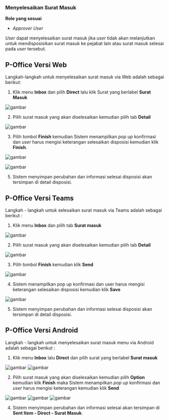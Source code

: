 ### **Menyelesaikan Surat Masuk**

**Role yang sesuai**

- *Approver User*

_User_ dapat menyelesaikan surat masuk jika _user_ tidak akan melanjutkan untuk mendisposisikan surat masuk ke pejabat lain atau surat masuk selesai pada _user_ tersebut. 

## **P-Office Versi Web**


Langkah-langkah untuk menyelesaikan surat masuk via Web adalah sebagai berikut:

1.    Klik menu **Inbox** dan pilih **Direct** lalu klik Surat yang berlabel **Surat Masuk**

![gambar](SuratMasuk/SM_Web/02SM17.png)

2.    Pilih surat masuk yang akan diselesaikan kemudian pilih tab **Detail**

![gambar](SuratMasuk/SM_Web/02SM18.png)

3.    Pilih tombol **Finish** kemudian Sistem menampilkan _pop up_ konfirmasi dan _user_ harus mengisi keterangan selesaikan disposisi kemudian klik **Finish**.

![gambar](SuratMasuk/SM_Web/02SM19.png)

![gambar](SuratMasuk/SM_Web/02SM20.png)

5.    Sistem menyimpan perubahan dan informasi selesai disposisi akan tersimpan di detail disposisi.


## **P-Office Versi Teams**

Langkah - langkah untuk selesaikan surat masuk via Teams adalah sebagai berikut :

1. Klik menu **Inbox** dan pilih tab **Surat masuk**

![gambar](SuratMasuk/SM_Teams/SM20.png)

2. Pilih surat masuk yang akan diselesaikan kemudian pilih tab **Detail**

![gambar](SuratMasuk/SM_Teams/SM21.png)


3. Pilih tombol **Finish** kemudian klik **Send**

![gambar](SuratMasuk/SM_Teams/SM22.png)

4. Sistem menampilkan pop up konfirmasi dan user harus mengisi keterangan selesaikan disposisi kemudian klik **Save**

![gambar](SuratMasuk/SM_Teams/SM23.png)

5. Sistem menyimpan perubahan dan informasi selesai disposisi akan tersimpan di detail disposisi.


## **P-Office Versi Android**

Langkah - langkah untuk menyelesaikan surat masuk menu via Android adalah sebagai berikut :

1. 	Klik menu **Inbox** lalu **Direct** dan pilih surat yang berlabel **Surat masuk**

![gambar](SuratMasuk/SM_Android/SelesaiSM/02A01.jpg) ![gambar](SuratMasuk/SM_Android/SelesaiSM/02A02.jpg)

2. 	Pilih surat masuk yang akan diselesaikan kemudian pilih **Option** kemudian klik **Finish** maka Sistem menampilkan _pop up_ konfirmasi dan _user_ harus mengisi keterangan kemudian klik **Send**


![gambar](SuratMasuk/SM_Android/SelesaiSM/A02.jpg) ![gambar](SuratMasuk/SM_Android/SelesaiSM/02A03.jpg) ![gambar](SuratMasuk/SM_Android/SelesaiSM/02A04.jpg)

4. Sistem menyimpan perubahan dan informasi selesai akan tersimpan di **Sent Item - Direct - Surat Masuk**.